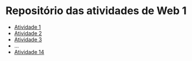# Repositório das atividades de Web 1

- [Atividade 1](www.google.com)
- [Atividade 2](www.google.com)
- [Atividade 3](www.google.com)
- ...
- [Atividade 14](www.google.com)
